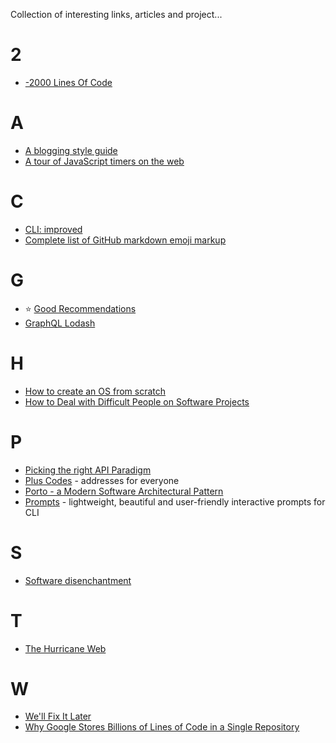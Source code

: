 Collection of interesting links, articles and project...

# 2
- [-2000 Lines Of Code](http://www.folklore.org/StoryView.py?project=Macintosh&story=Negative_2000_Lines_Of_Code.txt)

# A
- [A blogging style guide](https://robertheaton.com/2018/12/06/a-blogging-style-guide/)
- [A tour of JavaScript timers on the web](https://nolanlawson.com/2018/09/01/a-tour-of-javascript-timers-on-the-web/)

# C
- [CLI: improved](https://remysharp.com/2018/08/23/cli-improved)
- [Complete list of GitHub markdown emoji markup](https://gist.github.com/rxaviers/7360908)

# G
- :star: [Good Recommendations](https://gems.abyjames.com/)
- [GraphQL Lodash](https://github.com/APIs-guru/graphql-lodash)

# H
- [How to create an OS from scratch](https://github.com/cfenollosa/os-tutorial)
- [How to Deal with Difficult People on Software Projects](https://people.neilon.software/)

# P
- [Picking the right API Paradigm](https://philsturgeon.uk/2018/05/21/picking-an-api-paradigm-implementation/)
- [Plus Codes](https://plus.codes/) - addresses for everyone
- [Porto - a Modern Software Architectural Pattern](https://github.com/Mahmoudz/Porto)
- [Prompts](https://github.com/terkelg/prompts) - lightweight, beautiful and user-friendly interactive prompts for CLI

# S
- [Software disenchantment](http://tonsky.me/blog/disenchantment/)

# T
- [The Hurricane Web](https://mxb.at/blog/hurricane-web/)

# W
- [We'll Fix It Later](https://matthewstrom.com/writing/fix-it-later.html)
- [Why Google Stores Billions of Lines of Code in a Single Repository](https://ai.google/research/pubs/pub45424)
